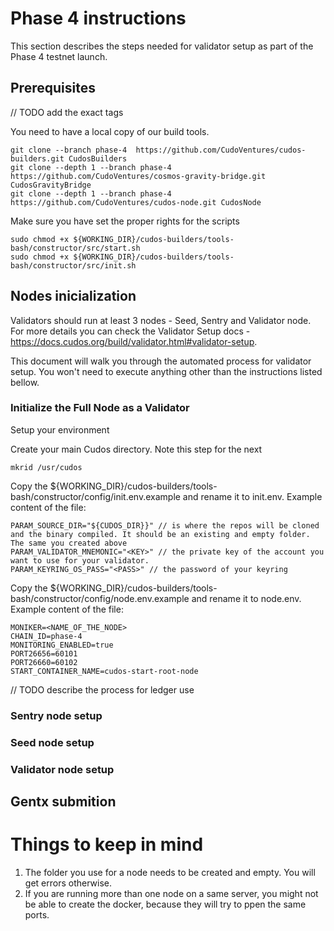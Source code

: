 # Phase 4 instructions

This section describes the steps needed for validator setup as part of the Phase 4 testnet launch.


## Prerequisites

// TODO add the exact tags 

You need to have a local copy of our build tools.
```
git clone --branch phase-4  https://github.com/CudoVentures/cudos-builders.git CudosBuilders
git clone --depth 1 --branch phase-4 https://github.com/CudoVentures/cosmos-gravity-bridge.git CudosGravityBridge
git clone --depth 1 --branch phase-4 https://github.com/CudoVentures/cudos-node.git CudosNode
```
Make sure you have set the proper rights for the scripts

```
sudo chmod +x ${WORKING_DIR}/cudos-builders/tools-bash/constructor/src/start.sh
sudo chmod +x ${WORKING_DIR}/cudos-builders/tools-bash/constructor/src/init.sh
```

## Nodes inicialization

Validators should run at least 3 nodes - Seed, Sentry and Validator node. For more details you can check the Validator Setup docs - https://docs.cudos.org/build/validator.html#validator-setup.

This document will walk you through the automated process for validator setup. You won't need to execute anything other than the instructions listed bellow.

### Initialize the Full Node as a Validator
Setup your environment

Create your main Cudos directory. Note this step for the next

```
mkrid /usr/cudos
```

Copy the ${WORKING_DIR}/cudos-builders/tools-bash/constructor/config/init.env.example and rename it to init.env. Example content of the file: 

```
PARAM_SOURCE_DIR="${CUDOS_DIR}}" // is where the repos will be cloned and the binary compiled. It should be an existing and empty folder. The same you created above
PARAM_VALIDATOR_MNEMONIC="<KEY>" // the private key of the account you want to use for your validator.
PARAM_KEYRING_OS_PASS="<PASS>" // the password of your keyring
```
Copy the ${WORKING_DIR}/cudos-builders/tools-bash/constructor/config/node.env.example and rename it to node.env. Example content of the file: 

```
MONIKER=<NAME_OF_THE_NODE>
CHAIN_ID=phase-4
MONITORING_ENABLED=true
PORT26656=60101
PORT26660=60102
START_CONTAINER_NAME=cudos-start-root-node
```

// TODO describe the process for ledger use

### Sentry node setup

### Seed node setup

### Validator node setup

## Gentx submition



# Things to keep in mind
1. The folder you use for a node needs to be created and empty. You will get errors otherwise.
2. If you are running more than one node on a same server, you might not be able to create the docker, because they will try to ppen the same ports.
